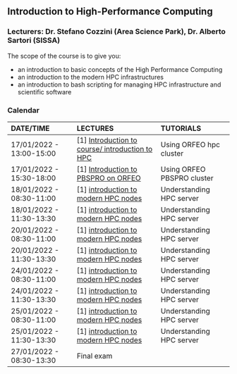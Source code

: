 ## Introduction to High-Performance Computing

### Lecturers: Dr. Stefano Cozzini (Area Science Park), Dr. Alberto Sartori (SISSA)


The scope of the course is to give you:

- an introduction to basic concepts of the High Performance Computing
- an introduction to the modern HPC infrastructures 
- an introduction to bash scripting for managing HPC infrastructure and scientific software

### Calendar 

| DATE/TIME        | LECTURES                                                     | TUTORIALS                                       |
| :---------- | :----------------------------------------------------------- | :--------------------------------------------------- | 
| 17/01/2022 - 13:00-15:00 | [1] [Introduction to course/ introduction to HPC](Intro/README.md)    |  Using ORFEO hpc cluster       | 
| 17/01/2022 - 15:30-18:00 | [1] [Introduction to PBSPRO on ORFEO ](Intro/README.md)               |  Using ORFEO PBSPRO cluster    | 
| 18/01/2022 - 08:30-11:00 | [1] [introduction to modern HPC nodes ](Intro/README.md)              |  Understanding HPC server      |  
| 18/01/2022 - 11:30-13:30 | [1] [introduction to modern HPC nodes ](Intro/README.md)              |  Understanding HPC server      |  
| 20/01/2022 - 08:30-11:00 | [1] [introduction to modern HPC nodes ](Intro/README.md)              |  Understanding HPC server      |  
| 20/01/2022 - 11:30-13:30 | [1] [introduction to modern HPC nodes ](Intro/README.md)              |  Understanding HPC server      |  
| 24/01/2022 - 08:30-11:00 | [1] [introduction to modern HPC nodes ](Intro/README.md)              |  Understanding HPC server      | 
| 24/01/2022 - 11:30-13:30 | [1] [introduction to modern HPC nodes ](Intro/README.md)              |  Understanding HPC server      | 
| 25/01/2022 - 08:30-11:00 | [1] [introduction to modern HPC nodes ](Intro/README.md)              |  Understanding HPC server      | 
| 25/01/2022 - 11:30-13:30 | [1] [introduction to modern HPC nodes ](Intro/README.md)              |  Understanding HPC server      | 
| 27/01/2022 - 08:30-13:30 | Final exam              |      | 
